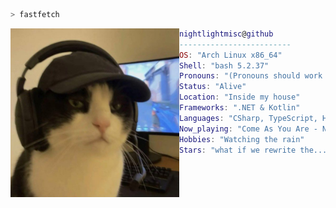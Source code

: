 ```bash
> fastfetch
```

<img align="left" src="https://github.com/Nightlightmisc/Nightlightmisc/blob/0093595287e01ba53697571f001cc0a8879439af/9b9d76cb09ec19ff66958be32086b406.jpg" width="270"/> 

```lua
nightlightmisc@github
-------------------------
OS: "Arch Linux x86_64"
Shell: "bash 5.2.37"
Pronouns: "(Pronouns should work here)"
Status: "Alive"
Location: "Inside my house"
Frameworks: ".NET & Kotlin"
Languages: "CSharp, TypeScript, HTML, CSS, JavaScript, Kotlin"
Now_playing: "Come As You Are - Nirvana"
Hobbies: "Watching the rain"
Stars: "what if we rewrite the..."
```
